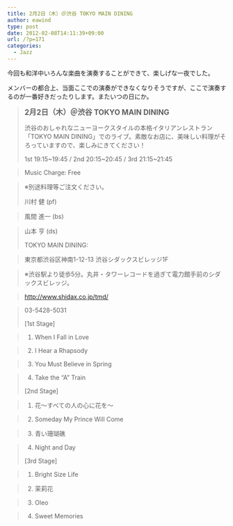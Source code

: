 ```yaml
---
title: 2月2日（木）＠渋谷 TOKYO MAIN DINING
author: eawind
type: post
date: 2012-02-08T14:11:39+09:00
url: /?p=171
categories:
  - Jazz
---
```

今回も和洋中いろんな楽曲を演奏することができて、楽しげな一夜でした。

メンバーの都合上、当面ここでの演奏ができなくなりそうですが、ここで演奏するのが一番好きだったりします。またいつの日にか。

> **<big>2月2日（木）＠渋谷 TOKYO MAIN DINING</big>**
>
> 渋谷のおしゃれなニューヨークスタイルの本格イタリアンレストラン「TOKYO MAIN DINING」でのライブ。素敵なお店に、美味しい料理がそろっていますので、楽しみにきてください！
>
> 1st 19:15~19:45 / 2nd 20:15~20:45 / 3rd 21:15~21:45

> Music Charge: Free

> ※別途料理等ご注文ください。
>
> 川村 健 (pf)

> 風間 進一 (bs)

> 山本 亨 (ds)
>
> TOKYO MAIN DINING:

> 東京都渋谷区神南1-12-13 渋谷シダックスビレッジ1F

> ※渋谷駅より徒歩5分。丸井・タワーレコードを過ぎて電力館手前のシダックスビレッジ。

> http://www.shidax.co.jp/tmd/

> 03-5428-5031
>
> [1st Stage]

> 1. When I Fall in Love

> 2. I Hear a Rhapsody

> 3. You Must Believe in Spring

> 4. Take the &#8220;A&#8221; Train
>
> [2nd Stage]

> 1. 花〜すべての人の心に花を〜

> 2. Someday My Prince Will Come

> 3. 青い珊瑚礁

> 4. Night and Day
>
> [3rd Stage]

> 1. Bright Size Life

> 2. 茉莉花

> 3. Oleo

> 4. Sweet Memories
